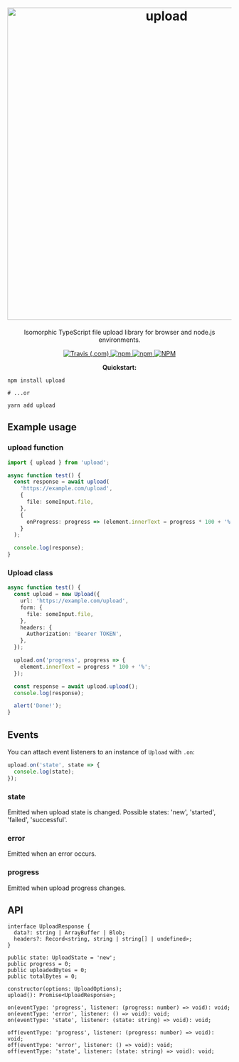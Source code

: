 <h1 align="center">
<img src="https://raw.githubusercontent.com/mat-sz/upload/master/logo.png" alt="upload" width="700">
</h1>

<p align="center">
Isomorphic TypeScript file upload library for browser and node.js environments.
</p>

<p align="center">
<a href="https://travis-ci.com/github/mat-sz/upload">
<img alt="Travis (.com)" src="https://img.shields.io/travis/com/mat-sz/upload">
</a>
<a href="https://npmjs.com/package/upload">
<img alt="npm" src="https://img.shields.io/npm/v/upload">
<img alt="npm" src="https://img.shields.io/npm/dw/upload">
<img alt="NPM" src="https://img.shields.io/npm/l/upload">
</a>
</p>

<p align="center">
<strong>Quickstart:</strong>
</p>

```
npm install upload

# ...or

yarn add upload
```

## Example usage

### upload function

```ts
import { upload } from 'upload';

async function test() {
  const response = await upload(
    'https://example.com/upload',
    {
      file: someInput.file,
    },
    {
      onProgress: progress => (element.innerText = progress * 100 + '%'),
    }
  );

  console.log(response);
}
```

### Upload class

```ts
async function test() {
  const upload = new Upload({
    url: 'https://example.com/upload',
    form: {
      file: someInput.file,
    },
    headers: {
      Authorization: 'Bearer TOKEN',
    },
  });

  upload.on('progress', progress => {
    element.innerText = progress * 100 + '%';
  });

  const response = await upload.upload();
  console.log(response);

  alert('Done!');
}
```

## Events

You can attach event listeners to an instance of `Upload` with `.on`:

```ts
upload.on('state', state => {
  console.log(state);
});
```

### state

Emitted when upload state is changed. Possible states: 'new', 'started', 'failed', 'successful'.

### error

Emitted when an error occurs.

### progress

Emitted when upload progress changes.

## API

```
interface UploadResponse {
  data?: string | ArrayBuffer | Blob;
  headers?: Record<string, string | string[] | undefined>;
}

public state: UploadState = 'new';
public progress = 0;
public uploadedBytes = 0;
public totalBytes = 0;

constructor(options: UploadOptions);
upload(): Promise<UploadResponse>;

on(eventType: 'progress', listener: (progress: number) => void): void;
on(eventType: 'error', listener: () => void): void;
on(eventType: 'state', listener: (state: string) => void): void;

off(eventType: 'progress', listener: (progress: number) => void): void;
off(eventType: 'error', listener: () => void): void;
off(eventType: 'state', listener: (state: string) => void): void;
```
